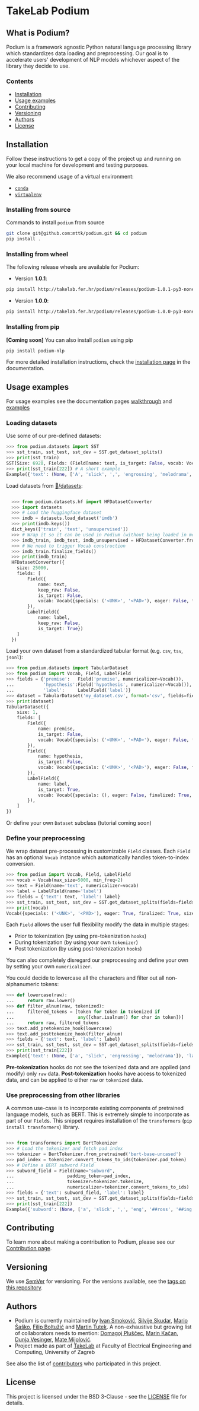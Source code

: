 # TakeLab Podium

## What is Podium?

Podium is a framework agnostic Python natural language processing library which standardizes data loading and preprocessing.
Our goal is to accelerate users' development of NLP models whichever aspect of the library they decide to use.

### Contents

- [Installation](#installation)
- [Usage examples](#usage-examples)
- [Contributing](#contributing)
- [Versioning](#versioning)
- [Authors](#authors)
- [License](#license)

## Installation

Follow these instructions to get a copy of the project up and running on your local machine for development and testing purposes.

We also recommend usage of a virtual environment:
- [```conda```](https://docs.conda.io/projects/conda/en/latest/user-guide/concepts/environments.html#virtual-environments)
- [```virtualenv```](https://virtualenv.pypa.io/en/latest/installation/)

### Installing from source

Commands to install `podium` from source

```bash
git clone git@github.com:mttk/podium.git && cd podium
pip install .
```

### Installing from wheel

The following release wheels are available for Podium:

- Version **1.0.1**:
```bash
pip install http://takelab.fer.hr/podium/releases/podium-1.0.1-py3-none-any.whl`
```

- Version **1.0.0**:
```bash
pip install http://takelab.fer.hr/podium/releases/podium-1.0.0-py3-none-any.whl`
```

### Installing from pip

**[Coming soon]** You can also install `podium` using pip

```bash
pip install podium-nlp
```

For more detailed installation instructions, check the [installation page](http://takelab.fer.hr/podium/installation.html) in the documentation.

## Usage examples

For usage examples see the documentation pages [walkthrough](http://takelab.fer.hr/podium/walkthrough.html) and [examples](https://github.com/mttk/podium/tree/master/examples)

### Loading datasets

Use some of our pre-defined datasets:

```python
>>> from podium.datasets import SST
>>> sst_train, sst_test, sst_dev = SST.get_dataset_splits()
>>> print(sst_train)
SST[Size: 6920, Fields: (Field[name: text, is_target: False, vocab: Vocab[finalized: True, size: 16284]], LabelField[name: label, is_target: True, vocab: Vocab[finalized: True, size: 2]])]
>>> print(sst_train[222]) # A short example
Example({'text': (None, ['A', 'slick', ',', 'engrossing', 'melodrama', '.']), 'label': (None, 'positive')})

```

Load datasets from [🤗/datasets](https://github.com/huggingface/datasets):

```python

  >>> from podium.datasets.hf import HFDatasetConverter
  >>> import datasets
  >>> # Load the huggingface dataset
  >>> imdb = datasets.load_dataset('imdb')
  >>> print(imdb.keys())
  dict_keys(['train', 'test', 'unsupervised'])
  >>> # Wrap it so it can be used in Podium (without being loaded in memory!)
  >>> imdb_train, imdb_test, imdb_unsupervised = HFDatasetConverter.from_dataset_dict(imdb).values()
  >>> # We need to trigger Vocab construction
  >>> imdb_train.finalize_fields()
  >>> print(imdb_train)
  HFDatasetConverter({
    size: 25000,
    fields: [
        Field({
            name: text,
            keep_raw: False,
            is_target: False,
            vocab: Vocab({specials: ('<UNK>', '<PAD>'), eager: False, finalized: True, size: 280619})
        }),
        LabelField({
            name: label,
            keep_raw: False,
            is_target: True})
    ]
  })
```

Load your own dataset from a standardized tabular format (e.g. `csv`, `tsv`, `jsonl`):

```python
>>> from podium.datasets import TabularDataset
>>> from podium import Vocab, Field, LabelField
>>> fields = {'premise':   Field('premise', numericalizer=Vocab()),
...           'hypothesis':Field('hypothesis', numericalizer=Vocab()),
...           'label':     LabelField('label')}
>>> dataset = TabularDataset('my_dataset.csv', format='csv', fields=fields)
>>> print(dataset)
TabularDataset({
    size: 1,
    fields: [
        Field({
            name: premise,
            is_target: False, 
            vocab: Vocab({specials: ('<UNK>', '<PAD>'), eager: False, finalized: True, size: 19})
        }),
        Field({
            name: hypothesis,
            is_target: False, 
            vocab: Vocab({specials: ('<UNK>', '<PAD>'), eager: False, finalized: True, size: 19})
        }),
        LabelField({
            name: label,
            is_target: True, 
            vocab: Vocab({specials: (), eager: False, finalized: True, size: 1})
        }),
    ]
})
```

Or define your own `Dataset` subclass (tutorial coming soon)

### Define your preprocessing

We wrap dataset pre-processing in customizable `Field` classes. Each `Field` has an optional `Vocab` instance which automatically handles token-to-index conversion.

```python
>>> from podium import Vocab, Field, LabelField
>>> vocab = Vocab(max_size=5000, min_freq=2)
>>> text = Field(name='text', numericalizer=vocab)
>>> label = LabelField(name='label')
>>> fields = {'text': text, 'label': label}
>>> sst_train, sst_test, sst_dev = SST.get_dataset_splits(fields=fields)
>>> print(vocab)
Vocab({specials: ('<UNK>', '<PAD>'), eager: True, finalized: True, size: 5000})

```

Each `Field` allows the user full flexibility modify the data in multiple stages:
- Prior to tokenization (by using pre-tokenization `hooks`)
- During tokenization (by using your own `tokenizer`)
- Post tokenization (by using post-tokenization `hooks`)

You can also completely disregard our preprocessing and define your own by setting your own `numericalizer`.

You could decide to lowercase all the characters and filter out all non-alphanumeric tokens:

```python
>>> def lowercase(raw):
...     return raw.lower()
>>> def filter_alnum(raw, tokenized):
...     filtered_tokens = [token for token in tokenized if
...                        any([char.isalnum() for char in token])]
...     return raw, filtered_tokens
>>> text.add_pretokenize_hook(lowercase)
>>> text.add_posttokenize_hook(filter_alnum)
>>> fields = {'text': text, 'label': label}
>>> sst_train, sst_test, sst_dev = SST.get_dataset_splits(fields=fields)
>>> print(sst_train[222])
Example({'text': (None, ['a', 'slick', 'engrossing', 'melodrama']), 'label': (None, 'positive')})

```

**Pre-tokenization** hooks do not see the tokenized data and are applied (and modify) only `raw` data. 
**Post-tokenization** hooks have access to tokenized data, and can be applied to either `raw` or `tokenized` data.

### Use preprocessing from other libraries

A common use-case is to incorporate existing components of pretrained language models, such as BERT. This is extremely simple to incorporate as part of our `Field`s. This snippet requires installation of the `transformers` (`pip install transformers`) library.

```python

>>> from transformers import BertTokenizer
>>> # Load the tokenizer and fetch pad index
>>> tokenizer = BertTokenizer.from_pretrained('bert-base-uncased')
>>> pad_index = tokenizer.convert_tokens_to_ids(tokenizer.pad_token)
>>> # Define a BERT subword Field
>>> subword_field = Field(name="subword",
...                    padding_token=pad_index,
...                    tokenizer=tokenizer.tokenize,
...                    numericalizer=tokenizer.convert_tokens_to_ids)
>>> fields = {'text': subword_field, 'label': label}
>>> sst_train, sst_test, sst_dev = SST.get_dataset_splits(fields=fields)
>>> print(sst_train[222])
Example({'subword': (None, ['a', 'slick', ',', 'eng', '##ross', '##ing', 'mel', '##od', '##rama', '.']), 'label': (None, 'positive')})

```

## Contributing

To learn more about making a contribution to Podium, please see our [Contribution page](CONTRIBUTING.md).

## Versioning

We use [SemVer](http://semver.org/) for versioning. For the versions available, see the [tags on this repository](../../tags). 

## Authors

* Podium is currently maintained by [Ivan Smoković](https://github.com/ivansmokovic), [Silvije Skudar](https://github.com/sskudar), [Mario Šaško](https://github.com/mariosasko), [Filip Boltužić](https://github.com/FilipBolt) and [Martin Tutek](https://github.com/mttk). A non-exhaustive but growing list of collaborators needs to mention: [Domagoj Pluščec](https://github.com/domi385), [Marin Kačan](https://github.com/mkacan), [Dunja Vesinger](https://github.com/dunja-v), [Mate Mijolović](https://github.com/matemijolovic).
* Project made as part of [TakeLab](http://takelab.fer.hr) at Faculty of Electrical Engineering and Computing, University of Zagreb

See also the list of [contributors](../../graphs/contributors) who participated in this project.

## License

This project is licensed under the BSD 3-Clause - see the [LICENSE](LICENSE) file for details.

